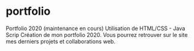 # portfolio
Portfolio 2020 (maintenance en cours)
Utilisation de HTML/CSS - Java Scrip
Création de mon portfolio 2020. 
Vous pourrez retrouver sur le site mes derniers projets et collaborations web.

